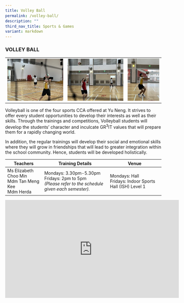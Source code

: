 ```yaml
---
title: Volley Ball
permalink: /volley-ball/
description: ""
third_nav_title: Sports & Games
variant: markdown
---
```

### VOLLEY BALL

<table>
	<tbody><tr>
		<td><img src="/images/VolleyBall-1.jpg"></td>
		<td><img src="/images/VolleyBall-2.jpg"></td>
		<td width="23%"><img src="/images/VolleyBall-3.jpg"></td>
	</tr>
</tbody></table>

Volleyball is one of the four sports CCA offered at Yu Neng. It strives to offer every student opportunities to develop their interests as well as their skills. Through the trainings and competitions, Volleyball students will develop the students’ character and inculcate GR<sup>3</sup>IT values that will prepare them for a rapidly changing world.

In addition, the regular trainings will develop their social and emotional skills where they will grow in friendships that will lead to greater integration within the school community. Hence, students will be developed holistically.

| Teachers | Training Details | Venue |
| --- | --- | --- |
| Ms Elizabeth Choo Min<br>Mdm Tan Meng Kee<br>Mdm Herda| Mondays: 3.30pm-5.30pm<br>Fridays: 2pm to 5pm<br>*(Please refer to the schedule given each semester).* | Mondays: Hall<br>Fridays: Indoor Sports Hall (ISH) Level 1 |

<iframe allowfullscreen="" allow="accelerometer; autoplay; clipboard-write; encrypted-media; gyroscope; picture-in-picture; web-share" frameborder="0" title="YouTube video player" src="https://www.youtube.com/embed/-3qpIXzSSZM?si=O36SGZa8sKiJKnWx" height="315" width="560"></iframe>